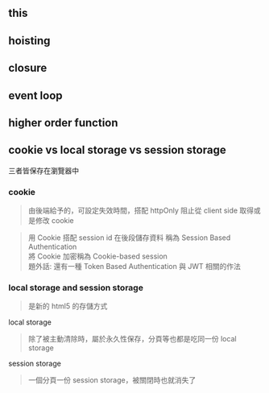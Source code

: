 ## this

## hoisting

## closure

## event loop

## higher order function

## cookie vs local storage vs session storage
三者皆保存在瀏覽器中
### cookie 
> 由後端給予的，可設定失效時間，搭配 httpOnly 阻止從 client side 取得或是修改 cookie

> 用 Cookie 搭配 session id 在後段儲存資料 稱為 Session Based Authentication <br>
將 Cookie 加密稱為 Cookie-based session<br>
題外話: 還有一種 Token Based Authentication 與 JWT 相關的作法

### local storage and session storage

> 是新的 html5 的存儲方式

local storage
>除了被主動清除時，屬於永久性保存，分頁等也都是吃同一份 local storage 

session storage
>一個分頁一份 session storage，被關閉時也就消失了